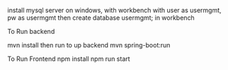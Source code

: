 install mysql server on windows, with workbench
with user as usermgmt, pw as usermgmt
then create database usermgmt; in workbench

To Run backend

mvn install
then run to up backend
mvn spring-boot:run

To Run Frontend
npm install 
npm run start